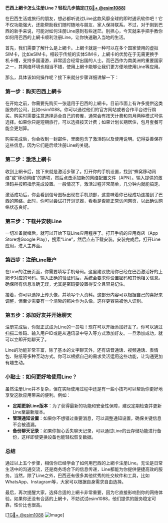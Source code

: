 **巴西上網卡怎么注册Line？轻松几步搞定[[TG💪+ @esim1088](https://t.me/s/esim1088)]**

在巴西生活或旅行的朋友，想必都听说过Line这款风靡全球的即时通讯软件吧！它不仅功能强大，还能帮助我们随时随地与朋友、家人保持联系。不过，对于刚到巴西的新手来说，可能对如何注册Line感到有些迷茫。别担心，今天就来手把手教你如何用巴西的上網卡顺利注册Line，让你快速融入当地的生活。

首先，我们需要了解什么是上網卡。上網卡就是一种可以在多个国家使用的虚拟SIM卡，比如eSIM卡。相较于传统的实体SIM卡，上網卡的优势在于无需更换手机卡槽，支持多国漫游，非常适合经常出国的人士。而巴西作为南美洲的重要国家之一，其网络环境也相当不错，使用上網卡能够让我们更方便地使用Line等应用。

那么，具体该如何操作呢？接下来就分步骤详细讲解一下：

### 第一步：购买巴西上網卡

在开始之前，你需要先购买一张适用于巴西的上網卡。目前市面上有许多提供这类服务的公司，比如esim1088。你可以通过他们的官方网站或者合作平台进行购买。购买时需要注意选择适合自己的套餐，通常会有按天计费和包月两种模式可供选择。如果你只是短期旅行，可以选择按天计费；如果计划长期居住，包月套餐可能会更划算。

购买完成后，你会收到一封邮件，里面包含了激活码以及使用说明。记得妥善保存这些信息，因为它们是后续注册Line的关键。

### 第二步：激活上網卡

收到上網卡后，接下来就是激活步骤了。打开你的手机设置，找到“蜂窝移动网络”或“移动网络”的选项，然后点击添加新的网络配置文件（APN）。输入提供的激活码并按照指示完成设置。一般情况下，激活过程非常简单，几分钟内就能搞定。

激活成功后，你会看到信号图标出现在手机顶部，这意味着你已经成功连接到了巴西的网络。此时，你可以尝试打开浏览器，看看是否能正常访问网页，以此确认网络状态良好。

### 第三步：下载并安装Line

一切准备就绪后，就可以开始下载Line应用程序了。打开手机的应用商店（App Store或Google Play），搜索“Line”，然后点击下载安装。安装完成后，打开Line应用，进入主界面。

### 第四步：注册Line账户

在Line的注册页面，你需要填写手机号码。这里建议使用你已经在巴西激活好的上網卡对应的号码。输入正确的验证码后，系统会要求你设置密码和其他相关信息。确保所有信息准确无误，尤其是密码要设置得安全且容易记住。

接着，你可以选择上传头像，并填写个人资料。这部分内容可以根据自己的喜好来调整，但至少需要有一个清晰的照片作为头像，这样更容易被他人识别。

### 第五步：添加好友并开始聊天

注册完成后，你就正式成为Line的一员啦！现在可以开始添加好友了。你可以通过扫描二维码、输入用户ID或是从通讯录中导入等方式添加好友。一旦添加成功，就可以立即开始聊天了。

Line的功能非常丰富，除了基本的文字聊天外，还有语音通话、视频通话、表情包、贴纸等多种互动方式。你可以根据自己的需求灵活运用这些功能，让沟通更加有趣生动。

### 小贴士：如何更好地使用Line？

虽然注册Line并不复杂，但在实际使用过程中还是有一些小技巧可以帮助你更好地享受这款应用带来的便利。例如：

- **定期更新Line版本**：为了获得最新的功能和安全性保障，建议定期检查并更新Line至最新版本。
- **管理通知设置**：如果你不想错过重要消息，可以调整通知设置，确保关键信息不会被遗漏。
- **备份聊天记录**：如果你担心丢失聊天记录，可以通过Line的云存储功能进行备份，这样即使更换设备也能轻松恢复数据。

### 总结

通过以上五个步骤，相信你已经学会了如何用巴西的上網卡注册Line。无论是日常生活中的沟通交流，还是商务场合下的信息传递，Line都能为你提供便捷高效的服务。当然，除了Line之外，巴西还有很多其他优秀的社交软件和工具，比如WhatsApp、Instagram等，大家可以根据自身需求自由选择。

最后，再次提醒大家，选择合适的上網卡非常重要，因为它直接影响到你的网络体验。如果你还没有合适的上網卡，不妨试试esim1088，他们提供的服务稳定可靠，性价比也很高。

[[TG💪+ @esim1088](https://t.me/s/esim1088) ![Image](https://i.postimg.cc/4NQfJmqS/Snipaste-2025-05-13-00-14-12.png)]